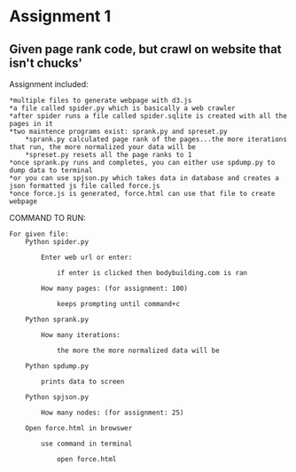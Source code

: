 # Assignment 1
## Given page rank code, but crawl on website that isn't chucks'

Assignment included:
	
	*multiple files to generate webpage with d3.js
	*a file called spider.py which is basically a web crawler
	*after spider runs a file called spider.sqlite is created with all the pages in it
	*two maintence programs exist: sprank.py and spreset.py
		*sprank.py calculated page rank of the pages...the more iterations that run, the more normalized your data will be
		*spreset.py resets all the page ranks to 1
	*once sprank.py runs and completes, you can either use spdump.py to dump data to terminal
	*or you can use spjson.py which takes data in database and creates a json formatted js file called force.js
	*once force.js is generated, force.html can use that file to create webpage

COMMAND TO RUN:

	For given file:
		Python spider.py
	
			Enter web url or enter:

				if enter is clicked then bodybuilding.com is ran

			How many pages: (for assignment: 100)
				
				keeps prompting until command+c

		Python sprank.py

			How many iterations:

				the more the more normalized data will be

		Python spdump.py

			prints data to screen

		Python spjson.py

			How many nodes: (for assignment: 25)

		Open force.html in browswer

			use command in terminal

				open force.html
	 

